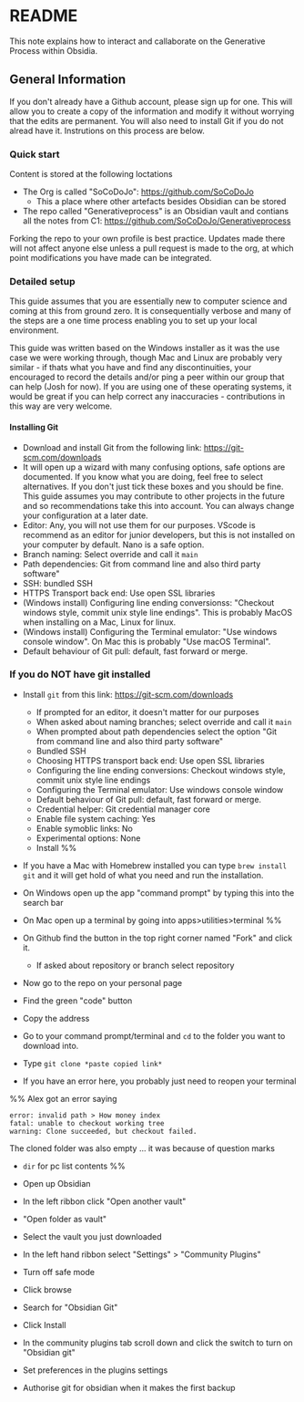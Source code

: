 # README

This note explains how to interact and callaborate on the Generative Process within Obsidia.

## General Information
If you don't already have a Github account, please sign up for one. This will allow you to create a copy of the information and modify it without worrying that the edits are permanent. You will also need to install Git if you do not alread have it. Instrutions on this process are below.

### Quick start
Content is stored at the following loctations
- The Org is called "SoCoDoJo": https://github.com/SoCoDoJo
	- This a place where other artefacts besides Obsidian can be stored
- The repo called "Generativeprocess" is an Obsidian vault and contians all the notes from C1: https://github.com/SoCoDoJo/Generativeprocess

Forking the repo to your own profile is best practice. Updates made there will not affect anyone else unless a pull request is made to the org, at which point modifications you have made can be integrated. 

### Detailed setup
This guide assumes that you are essentially new to computer science and coming at this from ground zero. It is consequentially verbose and many of the steps are a one time process enabling you to set up your local environment. 

This guide was written based on the Windows installer as it was the use case we were working through, though Mac and Linux are probably very similar - if thats what you have and find any discontinuities, your encouraged to record the details and/or ping a peer within our group that can help (Josh for now). If you are using one of these operating systems, it would be great if you can help correct any inaccuracies - contributions in this way are very welcome. 

#### Installing Git
- Download and install Git from the following link: https://git-scm.com/downloads
- It will open up a wizard with many confusing options, safe options are documented. If you know what you are doing, feel free to select alternatives. If you don't just tick these boxes and you should be fine. This guide assumes you may contribute to other projects in the future and so recommendations take this into account. You can always change your configuration at a later date.
- Editor: Any, you will not use them for our purposes. VScode is recommend as an editor for junior developers, but this is not installed on your computer by default. Nano is a safe option.
- Branch naming: Select override and call it `main`
- Path dependencies: Git from command line and also third party software"
- SSH: bundled SSH
- HTTPS Transport back end: Use open SSL libraries
- (Windows install) Configuring line ending conversionss: "Checkout windows style, commit unix style line endings". This is probably MacOS when installing on a Mac, Linux for linux. 
- (Windows install) Configuring the Terminal emulator: "Use windows console window". On Mac this is probably "Use macOS Terminal".
- Default behaviour of Git pull: default, fast forward or merge.

### If you do NOT have git installed
- Install `git` from this link: https://git-scm.com/downloads
	- If prompted for an editor, it doesn't matter for our purposes
	- When asked about naming branches; select override and call it `main`
	- When prompted about path dependencies select the option "Git from command line and also third party software"
	- Bundled SSH
	- Choosing HTTPS transport back end: Use open SSL libraries
	- Configuring the line ending conversions: Checkout windows style, commit unix style line endings
	- Configuring the Terminal emulator: Use windows console window
	- Default behaviour of Git pull: default, fast forward or merge.
	- Credential helper: Git credential manager core
	- Enable file system caching: Yes
	- Enable symoblic links: No
	- Experimental options: None
	- Install 
%%
- If you have a Mac with Homebrew installed you can type `brew install git` and it will get hold of what you need and run the installation. 

- On Windows open up the app "command prompt" by typing this into the search bar
- On Mac open up a terminal by going into apps>utilities>terminal
%%

- On Github find the button in the top right corner named "Fork" and click it.
	- If asked about repository or branch select repository
- Now go to the repo on your personal page 
- Find the green "code" button
- Copy the address
- Go to your command prompt/terminal and `cd` to the folder you want to download into.
- Type `git clone *paste copied link*`
- If you have an error here, you probably just need to reopen your terminal

%%
Alex got an error saying 
```
error: invalid path > How money index
fatal: unable to checkout working tree
warning: Clone succeeded, but checkout failed.
```
The cloned folder was also empty
... it was because of question marks
- `dir` for pc list contents
%%

- Open up Obsidian
- In the left ribbon click "Open another vault"
- "Open folder as vault"
- Select the vault you just downloaded


- In the left hand ribbon select "Settings" > "Community Plugins"
- Turn off safe mode
- Click browse
- Search for "Obsidian Git"
- Click Install
- In the community plugins tab scroll down and click the switch to turn on "Obsidian git"
- Set preferences in the plugins settings

- Authorise git for obsidian when it makes the first backup